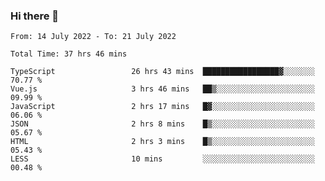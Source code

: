 ### Hi there 👋

<!--
**siaikin/siaikin** is a ✨ _special_ ✨ repository because its `README.md` (this file) appears on your GitHub profile.

Here are some ideas to get you started:

- 🔭 I’m currently working on ...
- 🌱 I’m currently learning ...
- 👯 I’m looking to collaborate on ...
- 🤔 I’m looking for help with ...
- 💬 Ask me about ...
- 📫 How to reach me: ...
- 😄 Pronouns: ...
- ⚡ Fun fact: ...
-->

<!--START_SECTION:waka-->

```text
From: 14 July 2022 - To: 21 July 2022

Total Time: 37 hrs 46 mins

TypeScript                 26 hrs 43 mins  █████████████████▓░░░░░░░   70.77 %
Vue.js                     3 hrs 46 mins   ██▒░░░░░░░░░░░░░░░░░░░░░░   09.99 %
JavaScript                 2 hrs 17 mins   █▓░░░░░░░░░░░░░░░░░░░░░░░   06.06 %
JSON                       2 hrs 8 mins    █▒░░░░░░░░░░░░░░░░░░░░░░░   05.67 %
HTML                       2 hrs 3 mins    █▒░░░░░░░░░░░░░░░░░░░░░░░   05.43 %
LESS                       10 mins         ░░░░░░░░░░░░░░░░░░░░░░░░░   00.48 %
```

<!--END_SECTION:waka-->
